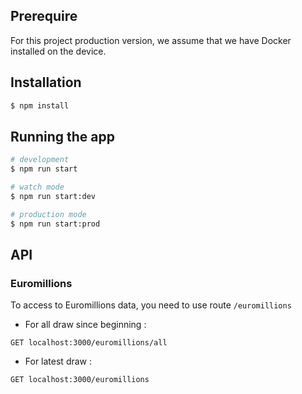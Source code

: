 ## Prerequire

For this project production version, we assume that we have Docker installed on the device. 

## Installation

```bash
$ npm install
```

## Running the app

```bash
# development
$ npm run start

# watch mode
$ npm run start:dev

# production mode
$ npm run start:prod
```

## API

### Euromillions
To access to Euromillions data, you need to use route `/euromillions`

- For all draw since beginning :
```
GET localhost:3000/euromillions/all
```
- For latest draw :
```
GET localhost:3000/euromillions
```